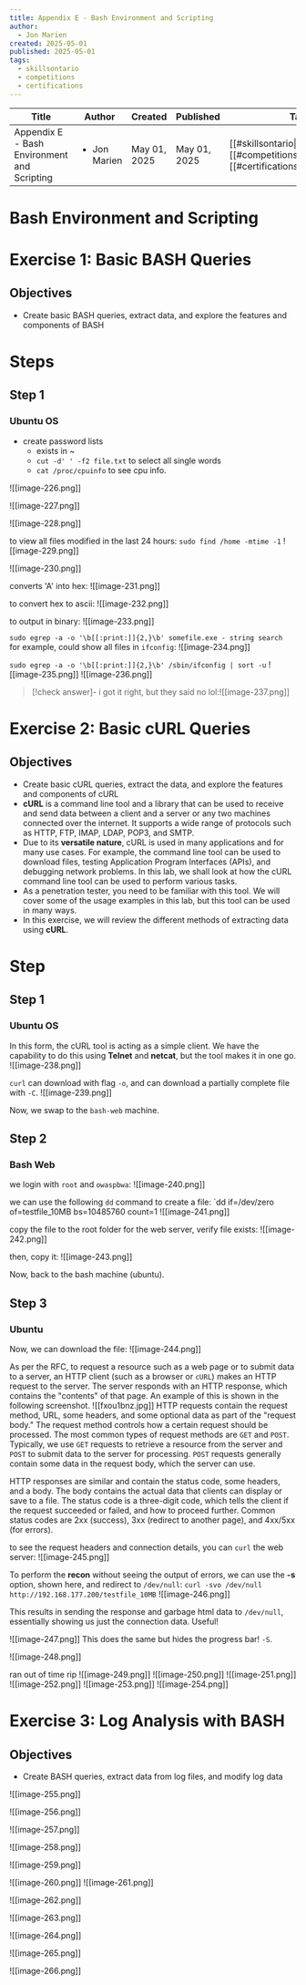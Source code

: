 ```yaml
---
title: Appendix E - Bash Environment and Scripting
author:
  - Jon Marien
created: 2025-05-01
published: 2025-05-01
tags:
  - skillsontario
  - competitions
  - certifications
---
```


| Title                                       | Author                       | Created      | Published    | Tags                                                                                                       |
| ------------------------------------------- | ---------------------------- | ------------ | ------------ | ---------------------------------------------------------------------------------------------------------- |
| Appendix E - Bash Environment and Scripting | <ul><li>Jon Marien</li></ul> | May 01, 2025 | May 01, 2025 | [[#skillsontario\|#skillsontario]], [[#competitions\|#competitions]], [[#certifications\|#certifications]] |

# Bash Environment and Scripting

# Exercise 1: Basic BASH Queries

## Objectives

- Create basic BASH queries, extract data, and explore the features and components of BASH

# Steps

## Step 1

### Ubuntu OS

- create password lists
	- exists in ~
	- `cut -d' ' -f2 file.txt` to select all single words
	- `cat /proc/cpuinfo` to see cpu info.

![[image-226.png]]

![[image-227.png]]

![[image-228.png]]

to view all files modified in the last 24 hours: `sudo find /home -mtime -1`
![[image-229.png]]

![[image-230.png]]

converts 'A' into hex:
![[image-231.png]] 

to convert hex to ascii:
![[image-232.png]]

to output in binary:
![[image-233.png]]

`sudo egrep -a -o '\b[[:print:]]{2,}\b' somefile.exe - string search
`
for example, could show all files in `ifconfig`:
![[image-234.png]]

`sudo egrep -a -o '\b[[:print:]]{2,}\b' /sbin/ifconfig | sort -u`
![[image-235.png]]
![[image-236.png]]

> [!check answer]-
> i got it right, but they said no lol:![[image-237.png]]

# Exercise 2: Basic cURL Queries

## Objectives
- Create basic cURL queries, extract the data, and explore the features and components of cURL
- **cURL** is a command line tool and a library that can be used to receive and send data between a client and a server or any two machines connected over the internet. It supports a wide range of protocols such as HTTP, FTP, IMAP, LDAP, POP3, and SMTP.
-  Due to its **versatile nature**, cURL is used in many applications and for many use cases. For example, the command line tool can be used to download files, testing Application Program Interfaces (APIs), and debugging network problems. In this lab, we shall look at how the cURL command line tool can be used to perform various tasks.
-  As a penetration tester, you need to be familiar with this tool. We will cover some of the usage examples in this lab, but this tool can be used in many ways.
-  In this exercise, we will review the different methods of extracting data using **cURL**.
# Step

## Step 1

### Ubuntu OS
In this form, the cURL tool is acting as a simple client. We have the capability to do this using **Telnet** and **netcat**, but the tool makes it in one go.
![[image-238.png]]

`curl` can download with flag `-o`, and can download a partially complete file with `-C`.
![[image-239.png]]

Now, we swap to the `bash-web` machine.
## Step 2

### Bash Web
we login with `root` and `owaspbwa`:
![[image-240.png]]

we can use the following `dd` command to create a file:
`dd if=/dev/zero of=testfile_10MB bs=10485760 count=1
![[image-241.png]]

copy the file to the root folder for the web server, verify file exists:
![[image-242.png]]

then, copy it:
![[image-243.png]]

Now, back to the bash machine (ubuntu).
## Step 3

### Ubuntu
Now, we can download the file:
![[image-244.png]]

As per the RFC, to request a resource such as a web page or to submit data to a server, an HTTP client (such as a browser or `cURL`) makes an HTTP request to the server. The server responds with an HTTP response, which contains the "contents" of that page. An example of this is shown in the following screenshot.
![[fxou1bnz.jpg]]
HTTP requests contain the request method, URL, some headers, and some optional data as part of the "request body." The request method controls how a certain request should be processed. The most common types of request methods are `GET` and `POST`. Typically, we use `GET` requests to retrieve a resource from the server and `POST` to submit data to the server for processing. `POST` requests generally contain some data in the request body, which the server can use.

HTTP responses are similar and contain the status code, some headers, and a body. The body contains the actual data that clients can display or save to a file. The status code is a three-digit code, which tells the client if the request succeeded or failed, and how to proceed further. Common status codes are 2xx (success), 3xx (redirect to another page), and 4xx/5xx (for errors).

to see the request headers and connection details, you can `curl` the web server:
![[image-245.png]]

To perform the **recon** without seeing the output of errors, we can use the **-s** option, shown here, and redirect to `/dev/null`: 
`curl -svo /dev/null http://192.168.177.200/testfile_10MB`
![[image-246.png]]

This results in sending the response and garbage html data to `/dev/null`, essentially showing us just the connection data. Useful!

![[image-247.png]]
This does the same but hides the progress bar! `-S`.

![[image-248.png]]

ran out of time rip
![[image-249.png]]
![[image-250.png]]
![[image-251.png]]
![[image-252.png]]
![[image-253.png]]
![[image-254.png]]

# Exercise 3: Log Analysis with BASH

## Objectives

- Create BASH queries, extract data from log files, and modify log data

![[image-255.png]]

![[image-256.png]]

![[image-257.png]]

![[image-258.png]]

![[image-259.png]]

![[image-260.png]]
![[image-261.png]]

![[image-262.png]]

![[image-263.png]]

![[image-264.png]]

![[image-265.png]]

![[image-266.png]]